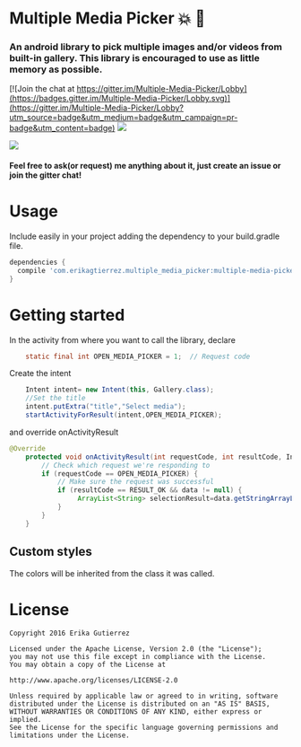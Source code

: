 # Multiple Media Picker :boom: :star2:
### An android library to pick multiple images and/or videos from built-in gallery. This library is encouraged to use as little memory as possible. 

[![Join the chat at https://gitter.im/Multiple-Media-Picker/Lobby](https://badges.gitter.im/Multiple-Media-Picker/Lobby.svg)](https://gitter.im/Multiple-Media-Picker/Lobby?utm_source=badge&utm_medium=badge&utm_campaign=pr-badge&utm_content=badge) ![](https://img.shields.io/badge/license-APACHE%202-ff69b4.svg) 

![](https://raw.githubusercontent.com/erikagtierrez/multiple-media-picker/master/cover.jpg)

#### Feel free to ask(or request) me anything about it, just create an issue or join the gitter chat!

# Usage
Include easily in your project adding the dependency to your build.gradle file.  

```gradle
dependencies {
  compile 'com.erikagtierrez.multiple_media_picker:multiple-media-picker:1.0.0'
}
```
# Getting started
In the activity from where you want to call the library, declare

```java
    static final int OPEN_MEDIA_PICKER = 1;  // Request code
```
Create the intent

```java
    Intent intent= new Intent(this, Gallery.class);
    //Set the title
    intent.putExtra("title","Select media");
    startActivityForResult(intent,OPEN_MEDIA_PICKER);
```

and override onActivityResult 

```java
@Override
    protected void onActivityResult(int requestCode, int resultCode, Intent data) {
        // Check which request we're responding to
        if (requestCode == OPEN_MEDIA_PICKER) {
            // Make sure the request was successful
            if (resultCode == RESULT_OK && data != null) {
                 ArrayList<String> selectionResult=data.getStringArrayListExtra("result");
            }
        }
    }
```

## Custom styles

The colors will be inherited from the class it was called.

# License

```
Copyright 2016 Erika Gutierrez

Licensed under the Apache License, Version 2.0 (the "License");
you may not use this file except in compliance with the License.
You may obtain a copy of the License at

http://www.apache.org/licenses/LICENSE-2.0

Unless required by applicable law or agreed to in writing, software
distributed under the License is distributed on an "AS IS" BASIS,
WITHOUT WARRANTIES OR CONDITIONS OF ANY KIND, either express or implied.
See the License for the specific language governing permissions and
limitations under the License.
```
